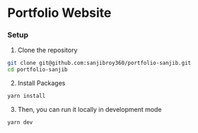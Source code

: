 # Portfolio Website

### Setup

1. Clone the repository
```bash
git clone git@github.com:sanjibroy360/portfolio-sanjib.git
cd portfolio-sanjib
```

2. Install Packages
```bash
yarn install
```

3.  Then, you can run it locally in development mode
```bash
yarn dev
```